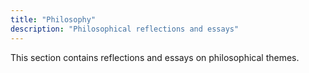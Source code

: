 ```yaml
---
title: "Philosophy"
description: "Philosophical reflections and essays"
---
```


This section contains reflections and essays on philosophical themes.